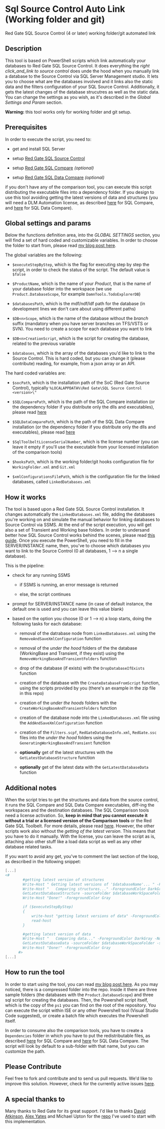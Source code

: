 # Sql Source Control Auto Link (Working folder and git)

Red Gate SQL Source Control (4 or later) working folder/git automated link

## Description

This tool is based on PowerShell scripts which link automatically your databases to Red Gate SQL Source Control. It does everything the _right click_and_link to source control_ does unde the hood when you manually link a database to the Source Control via SQL Server Management studio. It lets you to choose what are the databases involved and it links also the static data and the filters configuration of your SQL Source Control. Additionally, it gets the latest changes of the database strucutres as well as the static data.
You can change the settings as you wish, as it's described in the _Global Settings and Param_ section.

__Warning:__ this tool works only for working folder and git setup.

## Prerequisites

In order to execute the script, you need to:

- get and install SQL Server

- setup [Red Gate SQL Source Control](https://www.red-gate.com/products/sql-development/sql-source-control/)

- setup [Red Gate SQL Compare](https://www.red-gate.com/products/sql-development/sql-compare/) _(optional)_

- setup [Red Gate SQL Data Compare](https://www.red-gate.com/products/sql-development/sql-data-compare/) _(optional)_

if you don't have any of the comparison tool, you can execute this script distributing the executable files into a dependency folder. If you design to use this tool avoiding getting the latest versions of data and structures (you will need a DLM Automation license, as described [here](https://documentation.red-gate.com/sc13/using-the-command-line/integrating-the-command-line-with-applications) for SQL Compare, and [here](https://documentation.red-gate.com/sdc13/using-the-command-line/integrating-the-command-line-with-applications) for SQL Data Compare).

## Global settings and params

Below the functions definition area, into the _GLOBAL SETTINGS_ section, you will find a set of hard coded and customizable variables. In order to choose the folder to start from, please read [my blog post here](https://alessandroalpi.blog/2016/06/28/automatically-link-databases-to-red-gate-sql-source-control/).

The global variables are the following:

- `$executeStepByStep`, which is the flag for executing step by step the script, in order to check the status of the script. The default value is `$false`

- `$ProductName`, which is the name of your _Product_, that is the name of your database folder into the workspace (we use `Product.DatabaseScope`, for example `DamnTools.TodoExplorerDB`)

- `$databasesPath`, which is the mdf/ndf/ldf path for the database (in development lines we don't care about using different paths)

- `$DB<n>Scope`, which is the name of the database without the _branch_ suffix (mandatory when you have server branches on TFS/VSTS or SVN). You need to create a scope for each database you want to link

- `$DB<n>CreationScript`, which is the script for creating the database, related to the previous variable

- `$databases`, which is the array of the databases you'd like to link to the Source Control. This is hard coded, but you can change it (please contribute) reading, for example, from a json array or an API.

The hard coded variables are:

- `$socPath`, which is the installation path of the SoC (Red Gate Source Control), typically `%LOCALAPPDATA%\Red Gate\SQL Source Control <version>\"`

- `$SQLComparePath`, which is the path of the SQL Compare installation (or the dependency folder if you distribute only the dlls and executables), please read [here](https://documentation.red-gate.com/sc13/licensing/changes-to-distribution-of-command-line)

- `$SQLDataComparePath`, which is the path of the SQL Data Compare installation (or the dependency folder if you distribute only the dlls and executables), please read [here](https://documentation.red-gate.com/sc13/licensing/changes-to-distribution-of-command-line)

- `$SqlToolbeltLicenseSerialNumber`, which is the license number (you can leave it empty if you'll use the executable from your licensed installation of the comparison tools)

- `$hooksPath`, which is the working folder/git hooks configuration file for `WorkingFolder.xml` and `Git.xml`

- `$xmlConfigurationsFilePath`, which is the configuration file for the linked databases, called `LinkedDatabases.xml`

## How it works

The tool is based upon a Red Gate SQL Source Control installation. It changes automatically the `LinkedDatabases.xml` file, adding the databases you're working on and simulate the manual behavior for linking databases to Source Control via SSMS. At the end of the script execution, you will get also a set of Transient and Working base folders. In order to undersand better how SQL Source Control works behind the scenes, please read [this guide](https://documentation.red-gate.com/soc6/reference-information/how-sql-source-control-works-behind-the-scenes).
Once you execute the PowerShell, you need to fill in the SERVER/INSTANCE name, then, you've to choose which databases you want to link to the Source Control (0 all databases, 1 --> n a single database).

This is the pipeline:

- check for any running SSMS

  - if SSMS is running, an error message is returned

  - else, the script continues

- prompt for SERVER/INSTANCE name (in case of default instance, the default one is used and you can leave this value blank)

- based on the option you choose (0 or 1 --> n) a loop starts, doing the following tasks for each database:

  - removal of the datrabase node from `LinkedDatabases.xml` using the `RemoveAndSaveXmlConfiguration` function

  - removal of the _under the hood_ folders of the the database (WorkingBase and Transient, if they exist) using the `RemoveWorkingBaseAndTransientFolders` function

  - drop of the database (if exists) with the `DropDatabaseIfExists` function

  - creation of the database with the `CreateDatabaseFromScript` function, using the scripts provided by you (there's an example in the zip file in this repo)

  - creation of the _under the hoods_ folders with the `CreateWorkingBaseAndTransientFolders` function

  - creation of the database node into the `LinkedDatabases.xml` file using the `AddAndSaveXmlConfiguration` function

  - creation of the `Filters.scpf`, `RedGateDatabaseInfo.xml`, `RedGate.ssc` files into the _under the hood_ folders using the `GeneratingWorkingBaseAndTransient` function

  - __optionally__ get of the latest structures with the `GetLatestDatabaseStructure` function

  - __optionally__ get of the latest data with the `GetLatestDatabaseData` function

## Additional notes

When the script tries to get the structures and data from the source control, it runs the SQL Compare and SQL Data Compare executables, diff-ing the workspaces and the destination databases. The SQL Comparison tools need a license activation. So, __keep in mind that you cannot execute it without a trial or a licensed version of the Comparison tools__ or the Red Gate SQL Toolbelt. For more details, please read [here](https://suxstellino.wordpress.com/2016/06/28/automatically-link-databases-to-red-gate-sql-source-control/).
However, the other scripts work also without the _getting of the latest version_. This means that you have to do it manually. With the license, you can leave the script as is, attaching also other stuff like a load data script as well as any other database related tasks.

If you want to avoid any get, you've to comment the last section of the loop, as described in the following snippet:

```powershell
[...]
<#
        #getting latest version of structures
        Write-Host " Getting latest versions of '$databaseName'... " -ForegroundColor DarkGray
        Write-Host "   Comparing structures..." -ForegroundColor DarkGray -NoNewline
        GetLatestDatabaseStructure -sourceFolder $databaseWorkSpaceFolder -serverName $serverName -databaseName $databaseName -SqlCompareFolder "$SQLComparePath" -LicenseSerialNumber $SqlToolbeltLicenseSerialNumber
        Write-Host "Done!" -ForegroundColor Gray

        if ($executeStepByStep)
        {
            write-host "getting latest versions of data" -ForegroundColor Yellow -BackgroundColor Red
            read-host
        }

        #getting latest version of data
        Write-Host "   Comparing data..." -ForegroundColor DarkGray -NoNewline
        GetLatestDatabaseData -sourceFolder $databaseWorkSpaceFolder -serverName $serverName -databaseName $databaseName -SqlDataCompareFolder "$SQLDataComparePath" -LicenseSerialNumber $SqlToolbeltLicenseSerialNumber
        Write-Host "Done!" -ForegroundColor Gray
      #>
[...]
```

## How to run the tool

In order to start using the tool, you can read [my blog post here](https://alessandroalpi.blog/2016/06/28/automatically-link-databases-to-red-gate-sql-source-control/).
As you may noticed, there is a compressed folder into the repo. Inside it there are three sample folders (the databases with the `Product.DatabaseScope`) and three sql script for creating the databases. Then, the Powershell script itself, which is the copy of the `ps1` you can find on the root of the repository.
You can execute the script within ISE or any other Powershell tool (Visual Studio Code suggested), or create a batch file which executes the Powershell itself.

In order to consume also the comparison tools, you have to create a `Dependencies` folder in which you have to put the redistributable files, as described [here](https://documentation.red-gate.com/sc13/licensing/changes-to-distribution-of-command-line) for SQL Compare and [here](https://documentation.red-gate.com/sdc13/using-the-command-line/integrating-the-command-line-with-applications) for SQL Data Compare. The script will look by default to a sub-folder with that name, but you can customize the path.

## Please Contribute

Feel free to fork and contribute and to send us pull requests. We'd like to improve this solution. However, check for the currently active issues [here](https://github.com/EngageITServices/SOCAutoLinkDatabasesWorkingFolder/issues).

## A special thanks to

Many thanks to Red Gate for its great support. I'd like to thanks [David Atkinson](https://twitter.com/dtabase), [Alex Yates](https://twitter.com/_alexyates_) and Michael Upton for the [repo](https://github.com/MatthewFlatt/SOCAutoLinkDatabases) I've used to start with this implementation.
